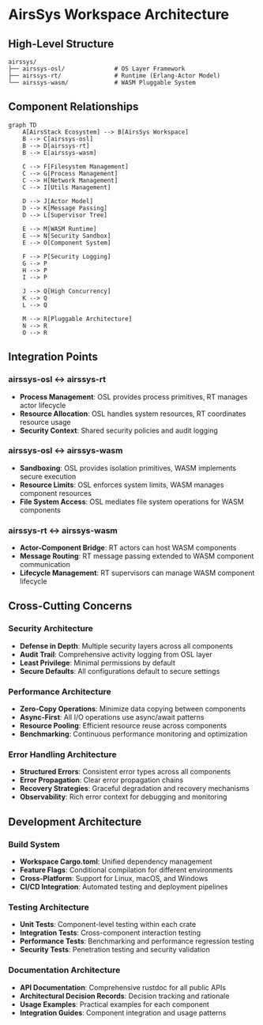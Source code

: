 # AirsSys Workspace Architecture

## High-Level Structure

```
airssys/
├── airssys-osl/              # OS Layer Framework
├── airssys-rt/               # Runtime (Erlang-Actor Model)
└── airssys-wasm/             # WASM Pluggable System
```

## Component Relationships

```mermaid
graph TD
    A[AirsStack Ecosystem] --> B[AirsSys Workspace]
    B --> C[airssys-osl]
    B --> D[airssys-rt]
    B --> E[airssys-wasm]
    
    C --> F[Filesystem Management]
    C --> G[Process Management]
    C --> H[Network Management]
    C --> I[Utils Management]
    
    D --> J[Actor Model]
    D --> K[Message Passing]
    D --> L[Supervisor Tree]
    
    E --> M[WASM Runtime]
    E --> N[Security Sandbox]
    E --> O[Component System]
    
    F --> P[Security Logging]
    G --> P
    H --> P
    I --> P
    
    J --> Q[High Concurrency]
    K --> Q
    L --> Q
    
    M --> R[Pluggable Architecture]
    N --> R
    O --> R
```

## Integration Points

### airssys-osl ↔ airssys-rt
- **Process Management**: OSL provides process primitives, RT manages actor lifecycle
- **Resource Allocation**: OSL handles system resources, RT coordinates resource usage
- **Security Context**: Shared security policies and audit logging

### airssys-osl ↔ airssys-wasm
- **Sandboxing**: OSL provides isolation primitives, WASM implements secure execution
- **Resource Limits**: OSL enforces system limits, WASM manages component resources
- **File System Access**: OSL mediates file system operations for WASM components

### airssys-rt ↔ airssys-wasm
- **Actor-Component Bridge**: RT actors can host WASM components
- **Message Routing**: RT message passing extended to WASM component communication
- **Lifecycle Management**: RT supervisors can manage WASM component lifecycle

## Cross-Cutting Concerns

### Security Architecture
- **Defense in Depth**: Multiple security layers across all components
- **Audit Trail**: Comprehensive activity logging from OSL layer
- **Least Privilege**: Minimal permissions by default
- **Secure Defaults**: All configurations default to secure settings

### Performance Architecture
- **Zero-Copy Operations**: Minimize data copying between components
- **Async-First**: All I/O operations use async/await patterns
- **Resource Pooling**: Efficient resource reuse across components
- **Benchmarking**: Continuous performance monitoring and optimization

### Error Handling Architecture
- **Structured Errors**: Consistent error types across all components
- **Error Propagation**: Clear error propagation chains
- **Recovery Strategies**: Graceful degradation and recovery mechanisms
- **Observability**: Rich error context for debugging and monitoring

## Development Architecture

### Build System
- **Workspace Cargo.toml**: Unified dependency management
- **Feature Flags**: Conditional compilation for different environments
- **Cross-Platform**: Support for Linux, macOS, and Windows
- **CI/CD Integration**: Automated testing and deployment pipelines

### Testing Architecture
- **Unit Tests**: Component-level testing within each crate
- **Integration Tests**: Cross-component interaction testing
- **Performance Tests**: Benchmarking and performance regression testing
- **Security Tests**: Penetration testing and security validation

### Documentation Architecture
- **API Documentation**: Comprehensive rustdoc for all public APIs
- **Architectural Decision Records**: Decision tracking and rationale
- **Usage Examples**: Practical examples for each component
- **Integration Guides**: Component integration and usage patterns